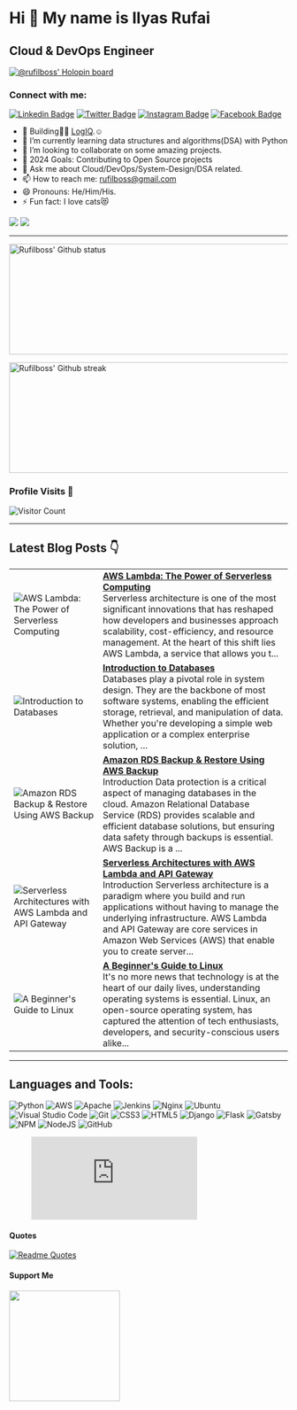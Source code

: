 Hi 👋 My name is Ilyas Rufai
===============================

Cloud & DevOps Engineer
-----------------------------
[![@rufilboss' Holopin board](https://holopin.io/api/user/board?user=rufilboy)](https://holopin.io/@rufilboy)
<!-- ![rufilboy](https://raw.githubusercontent.com/abhisheknaiidu/abhisheknaiidu/master/code.gif) -->

### Connect with me:
[![Linkedin Badge](https://img.shields.io/badge/-Ilyas_Rufai-blue?style=flat&logo=Linkedin&logoColor=white&link=https://www.linkedin.com/in/rufilboss/)](https://www.linkedin.com/in/rufilboss/)
[![Twitter Badge](https://img.shields.io/badge/-@rufilboss-1ca0f1?style=flat&labelColor=1ca0f1&logo=twitter&logoColor=white&link=https://twitter.com/rufilboss)](https://twitter.com/rufilboss)
[![Instagram Badge](https://img.shields.io/badge/-@rufilboss-purple?style=flat&logo=instagram&logoColor=white&link=https://instagram.com/rufilboss/)](https://instagram.com/rufilboss)
[![Facebook Badge](https://img.shields.io/badge/-Ilyas_Rufai-blue?style=flat&logo=facebook&logoColor=white&link=https://facebook.com/rufilboss/)](https://facebook.com/rufilboss)

- 🔭 Building🫰🏾 [LogIQ](https://github.com/FreeOps-Tools/LogIQ).☺️
- 🌱 I’m currently learning data structures and algorithms(DSA) with Python
- 👯 I’m looking to collaborate on some amazing projects.
- 🥅 2024 Goals: Contributing to Open Source projects
- 💬 Ask me about Cloud/DevOps/System-Design/DSA related.
- 📫 How to reach me: rufilboss@gmail.com
- 😄 Pronouns: He/Him/His.
- ⚡ Fun fact: I love cats😻


<a href="https://www.twitter.com/rufilboss" target="_blank" rel="noreferrer"><img src="https://img.shields.io/twitter/follow/rufilboss?logo=twitter&style=for-the-badge&color=0891b2&labelColor=1c1917" /></a>
<a href="https://www.github.com/rufilboss" target="_blank" rel="noreferrer"><img
src="https://img.shields.io/github/followers/rufilboss?logo=github&style=for-the-badge&color=0891b2&labelColor=1c1917" /></a>
                  

-----------------------------
<!-- - <a align="right" href="https://app.daily.dev/rufilboy"><img src="https://api.daily.dev/devcards/e4e53764a8fc4591ae7d29e3900cfd5a.png?r=ktb" width="400" alt="Ilyas Rufai's Dev Card"/></a> -->

<!-- -[![ilyas wakatime stats](https://github-readme-stats.vercel.app/api/wakatime?username=rufilboy)](https://github.com/rufilboy/github-readme-stats) -  -->

<!---My Gitub Status--->
<a><img height=200 width=800 align="centre" src="https://github-readme-stats.vercel.app/api?username=rufilboss&theme=synthwave&show_icons=true&count_private=true" alt="Rufilboss' Github status" />

<!---TopLanguages--->
<!-- <img height=170 width=350 align="right" src="https://github-readme-stats.vercel.app/api/top-langs/?username=rufilboy&langs_count=7&layout=compact&theme=dark" alt="Rufilboy's Language stats" /> -->


<!---My Github Streak--->
<img height=200 width=800 align="center" src="https://github-readme-streak-stats.herokuapp.com/?user=rufilboss&theme=highcontrast" alt="Rufilboss' Github streak" />
</a>

<!-- [![Ashutosh's github activity graph](https://activity-graph.herokuapp.com/graph?username=rufilboy&theme=dracula)](https://github.com/ashutosh00710/github-readme-activity-graph) -->

<!-- test -->
<!-- <img height=200 width=200 src="https://github-readme-streak-stats.herokuapp.com/?user=rufilboy&theme=highcontrast" alt="Rufilboy's Github streak" />
</a> -->

### Profile Visits :see_no_evil:
<!-- ![Profile Views](https://visitor-badge.glitch.me/badge?page_id=rufilboy.visitor-badge) -->
![Visitor Count](https://profile-counter.glitch.me/{rufilboy}/count.svg)

-----------------------------------------------------

## Latest Blog Posts 👇
<!-- HASHNODE_BLOG:START -->
<table><tr><td><img src="https://cdn.hashnode.com/res/hashnode/image/stock/unsplash/Am6pBe2FpJw/upload/0484da6e75c6d168451fabad7577d46f.jpeg" alt="AWS Lambda: The Power of Serverless Computing"></td><td><a href="https://blog.rufilboss.me/aws-lambda-the-power-of-serverless-computing"><strong>AWS Lambda: The Power of Serverless Computing</strong></a><br>Serverless architecture is one of the most significant innovations that has reshaped how developers and businesses approach scalability, cost-efficiency, and resource management. At the heart of this shift lies AWS Lambda, a service that allows you t...</td></tr><tr><td><img src="https://cdn.hashnode.com/res/hashnode/image/upload/v1723541562436/638e09cb-b5b9-448f-aaa1-63de5de10f1e.png" alt="Introduction to Databases"></td><td><a href="https://blog.rufilboss.me/introduction-to-databases"><strong>Introduction to Databases</strong></a><br>Databases play a pivotal role in system design. They are the backbone of most software systems, enabling the efficient storage, retrieval, and manipulation of data. Whether you're developing a simple web application or a complex enterprise solution, ...</td></tr><tr><td><img src="https://cdn.hashnode.com/res/hashnode/image/upload/v1721125152435/19b6cbb1-da3b-4f2a-b756-859917650028.png" alt="Amazon RDS Backup & Restore Using AWS Backup"></td><td><a href="https://blog.rufilboss.me/amazon-rds-backup-restore-using-aws-backup"><strong>Amazon RDS Backup & Restore Using AWS Backup</strong></a><br>Introduction
Data protection is a critical aspect of managing databases in the cloud. Amazon Relational Database Service (RDS) provides scalable and efficient database solutions, but ensuring data safety through backups is essential. AWS Backup is a ...</td></tr><tr><td><img src="https://cdn.hashnode.com/res/hashnode/image/upload/v1720892561489/519456da-09e5-45c6-b2a3-27a4c44e52e9.png" alt="Serverless Architectures with AWS Lambda and API Gateway"></td><td><a href="https://blog.rufilboss.me/serverless-architectures-with-aws-lambda-and-api-gateway"><strong>Serverless Architectures with AWS Lambda and API Gateway</strong></a><br>Introduction
Serverless architecture is a paradigm where you build and run applications without having to manage the underlying infrastructure. AWS Lambda and API Gateway are core services in Amazon Web Services (AWS) that enable you to create server...</td></tr><tr><td><img src="https://cdn.hashnode.com/res/hashnode/image/stock/unsplash/xbEVM6oJ1Fs/upload/b501b311057bc227e3a046c6dc8e1bff.jpeg" alt="A Beginner's Guide to Linux"></td><td><a href="https://blog.rufilboss.me/a-beginners-guide-to-linux"><strong>A Beginner's Guide to Linux</strong></a><br>It's no more news that technology is at the heart of our daily lives, understanding operating systems is essential. Linux, an open-source operating system, has captured the attention of tech enthusiasts, developers, and security-conscious users alike...</td></tr></table>
<!-- HASHNODE_BLOG:END -->

-----------------------------------------------------

## Languages and Tools:

![Python](https://img.shields.io/badge/python-3670A0?style=for-the-badge&logo=python&logoColor=ffdd54)
![AWS](https://img.shields.io/badge/AWS-%23FF9900.svg?style=for-the-badge&logo=amazon-aws&logoColor=white)
![Apache](https://img.shields.io/badge/apache-%23D42029.svg?style=for-the-badge&logo=apache&logoColor=white)
![Jenkins](https://img.shields.io/badge/jenkins-%232C5263.svg?style=for-the-badge&logo=jenkins&logoColor=white)
![Nginx](https://img.shields.io/badge/nginx-%23009639.svg?style=for-the-badge&logo=nginx&logoColor=white)
![Ubuntu](https://img.shields.io/badge/Ubuntu-E95420?style=for-the-badge&logo=ubuntu&logoColor=white)
![Visual Studio Code](https://img.shields.io/badge/Visual%20Studio%20Code-0078d7.svg?style=for-the-badge&logo=visual-studio-code&logoColor=white)          ![Git](https://img.shields.io/badge/git-%23F05033.svg?style=for-the-badge&logo=git&logoColor=white)
![CSS3](https://img.shields.io/badge/css3-%231572B6.svg?style=for-the-badge&logo=css3&logoColor=white)
![HTML5](https://img.shields.io/badge/html5-%23E34F26.svg?style=for-the-badge&logo=html5&logoColor=white)
![Django](https://img.shields.io/badge/django-%23092E20.svg?style=for-the-badge&logo=django&logoColor=white)
![Flask](https://img.shields.io/badge/flask-%23000.svg?style=for-the-badge&logo=flask&logoColor=white)
![Gatsby](https://img.shields.io/badge/Gatsby-%23663399.svg?style=for-the-badge&logo=gatsby&logoColor=white)
![NPM](https://img.shields.io/badge/NPM-%23000000.svg?style=for-the-badge&logo=npm&logoColor=white)
![NodeJS](https://img.shields.io/badge/node.js-6DA55F?style=for-the-badge&logo=node.js&logoColor=white)
![GitHub](https://img.shields.io/badge/github-%23121011.svg?style=for-the-badge&logo=github&logoColor=white)

<!-- Wakatime --> 
<figure><embed src="https://wakatime.com/share/@d22d2989-fe51-47ed-800f-b156758341fe/df7e42b7-fabc-48d1-a36c-9208568e0a0f.svg"></embed></figure>

#### Quotes
[![Readme Quotes](https://quotes-github-readme.vercel.app/api?type=horizontal&theme=dark)](https://github.com/piyushsuthar/github-readme-quotes)

#### Support Me
<a href="https://www.buymeacoffee.com/rufilboy"><img src="https://cdn.buymeacoffee.com/buttons/v2/default-yellow.png" width="200" /></a>
